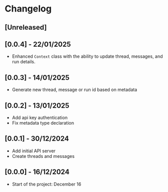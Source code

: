 # Changelog

## [Unreleased]

## [0.0.4] - 22/01/2025

- Enhanced `Context` class with the ability to update thread, messages, and run details.

## [0.0.3] - 14/01/2025

- Generate new thread, message or run id based on metadata

## [0.0.2] - 13/01/2025

- Add api key authentication
- Fix metadata type declaration

## [0.0.1] - 30/12/2024

- Add initial API server
- Create threads and messages

## [0.0.0] - 16/12/2024

- Start of the project: December 16